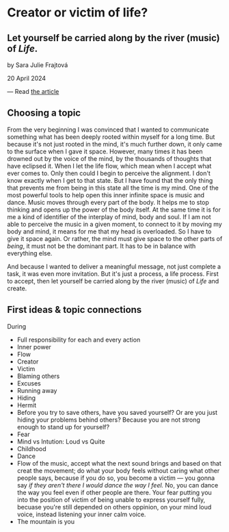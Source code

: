 # Creator or victim of life? #
## Let yourself be carried along by the river (music) of _Life_. ##

by Sara Julie Frajtová

20 April 2024

— Read [the article](./index.md) <!-- index.md -->

## Choosing a topic
From the very beginning I was convinced that I wanted to communicate something what has been deeply rooted within myself for a long time.
But because it's not just rooted in the mind, it's much further down, it only came to the surface when I gave it space. However, many times it has been drowned out by the voice of the mind, by the thousands of thoughts that have eclipsed it. When I let the life flow, which mean when I accept what ever comes to. Only then could I begin to perceive the alignment. I don't know exactly when I get to that state. But I have found that the only thing that prevents me from being in this state all the time is my mind. One of the most powerful tools to help open this inner infinite space is music and dance. Music moves through every part of the body. It helps me to stop thinking and opens up the power of the body itself. At the same time it is for me a kind of identifier of the interplay of mind, body and soul. If I am not able to perceive the music in a given moment, to connect to it by moving my body and mind, it means for me that my head is overloaded. So I have to give it space again. Or rather, the mind must give space to the other parts of _being_, it must not be the dominant part. It has to be in balance with everything else.

And because I wanted to deliver a meaningful message, not just complete a task, it was even more invitation.
But it's just a process, a life process. First to accept, then let yourself be carried along by the river (music) of _Life_ and create.


## First ideas & topic connections
During
- Full responsibility for each and every action
- Inner power
- Flow
- Creator
- Victim
- Blaming others
- Excuses
- Running away
- Hiding
- Hermit
- Before you try to save others, have you saved yourself? Or are you just hiding your problems behind others? Because you are not strong enough to stand up for yourself?
- Fear
- Mind vs Intution: Loud vs Quite
- Childhood
- Dance
- Flow of the music, accept what the next sound brings and based on that creat the movement; do what your body feels without caring what other people says, because if you do so, you become a victim — you gonna say _if they aren't there I would dance the way I feel._ No, you can dance the way you feel even if other people are there. Your fear putting you into the position of victim of being unable to express yourself fully, becuase you're still depended on others oppinion, on your mind loud voice, instead listening your inner calm voice.
- The mountain is you
